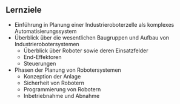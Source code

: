 ## Lernziele

- Einführung in Planung einer Industrieroboterzelle als komplexes Automatisierungssystem
- Überblick über die wesentlichen Baugruppen und Aufbau von Industrierobotersystemen
  - Überblick über Roboter sowie deren Einsatzfelder
  - End-Effektoren
  - Steuerungen
- Phasen der Planung von Robotersystemen
  - Konzeption der Anlage
  - Sicherheit von Robotern
  - Programmierung von Robotern
  - Inbetriebnahme und Abnahme

